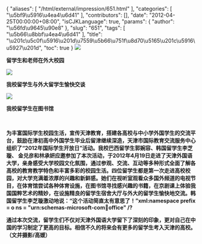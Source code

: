 {
    "aliases": [
        "/html/external/impression/651.html"
    ],
    "categories": [
        "\u5bf9\u5916\u4ea4\u6d41"
    ],
    "contributors": [],
    "date": "2012-04-25T00:00:00+08:00",
    "isCJKLanguage": true,
    "params": {
        "author": "\u56fd\u9645\u90e8"
    },
    "slug": "651",
    "tags": [
        "\u5b66\u8bbf\u4ea4\u6d41"
    ],
    "title": "\u201c\u5c0f\u5916\u201d\u7559\u5b66\u751f\u8d70\u5165\u201c\u5916\u5927\u201d",
    "toc": true
}
**![](https://cdn.tfls.online/mirror/full/36da2a4394b4a6bb34ed29731cddcd43630f7d1e.jpg)**

**留学生和老师在外大校园**

**![](https://cdn.tfls.online/mirror/full/1f4e7ee08141c0b5f2607a1c5fc21b77482034d9.jpg)**

**我校留学生与外大留学生愉快交谈**

**![](https://cdn.tfls.online/mirror/full/c20ce3dff168886b57321d3177383cf85aafb9f8.jpg)**

**我校留学生在图书馆**

 

**为丰富国际学生校园生活，宣传天津教育，搭建各高校与中小学外国学生的交流平台，鼓励在津初高中外国学生毕业后留津继续深造，天津市国际教育交流服务中心组织了“2012年国际学生开放日”活动。我校巴西留学生郭婉容、韩国留学生李芝璇、 金兑彦和林承妍应邀参加了本次活动，于2012年4月19日走进了天津外国语大学，亲身感受大学校园文化氛围，通过参观、交流、互动等多种形式全面了解各高校的教育教学特色和丰富多彩的校园生活。四位留学生都是第一次走进高校校园，对大学充满着浓厚的兴趣和新鲜感。她们在视听室观看众多国外频道的电视节目，在体育馆尝试各种体育设施，在图书馆寻找感兴趣的书籍，在京剧课上体验我国国粹艺术的精妙，在设施精良的留学生宿舍大厅与外大的留学生愉快地交流。韩国留学生李芝璇激动地说：“这个活动简直太有意思了！”xml:namespace prefix = o ns = "urn:schemas-microsoft-com:office:office" /?**

**通过本次交流，留学生们不仅对天津外国语大学留下了深刻的印象，更对自己在中国的学习制定了更高的目标。相信不久的将来会有更多的留学生考入天津的高校。 （文并摄影/高媛）**

